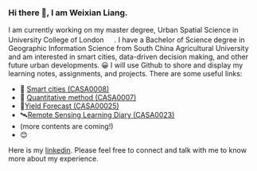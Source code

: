 ### Hi there 👋, I am Weixian Liang. 

I am currently working on my master degree, Urban Spatial Science in University College of London <img src="https://i0.wp.com/www.interdisciplinaryitaly.org/wp-content/uploads/2016/01/ucl-logo.png" width="17"/>. I have a Bachelor of Science degree in Geographic Information Science from South China Agricultural University and am interested in smart cities, data-driven decision making, and other future urban developments. 😀
I will use Github to shore and display my learning notes, assignments, and projects. There are some useful links:
- :city_sunset: [Smart cities (CASA0008)](https://github.com/LiangWeiXian11/SmartCity_CASA0008)
- :pencil: [Quantitative method (CASA0007)](https://github.com/LiangWeiXian11/CO2_emissions_CASA0007)
- 🌾[Yield Forecast (CASA00025)](https://github.com/LiangWeiXian11/YieldForecast_CASA00025)
- 🛰[Remote Sensing Learning Diary (CASA0023)](https://liangweixian11.github.io/LWXRemoteSensing/)
- (more contents are coming!)
- :blush:

Here is my [linkedin](www.linkedin.com/in/weixian-liang). Please feel free to connect and talk with me to know more about my experience.


<!--
![Top Langs](https://github-readme-stats.vercel.app/api/top-langs/?username=LiangWeiXian&layout=compact&theme=tokyonight)
-->



<!--
**LiangWeiXian11/LiangWeiXian11** is a ✨ _special_ ✨ repository because its `README.md` (this file) appears on your GitHub profile.

Here are some ideas to get you started:

- 🔭 I’m currently working on ...
- 🌱 I’m currently learning ...
- 👯 I’m looking to collaborate on ...
- 🤔 I’m looking for help with ...
- 💬 Ask me about ...
- 📫 How to reach me: ...
- 😄 Pronouns: ...
- ⚡ Fun fact: ...


😀icon: https://www.webfx.com/tools/emoji-cheat-sheet/

-->
